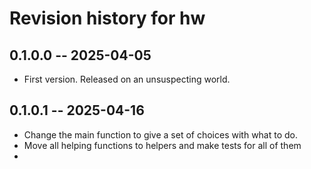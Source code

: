# Revision history for hw

## 0.1.0.0 -- 2025-04-05

* First version. Released on an unsuspecting world.

## 0.1.0.1 -- 2025-04-16
* Change the main function to give a set of choices with what to do. 
* Move all helping functions to helpers and make tests for all of them
* 
